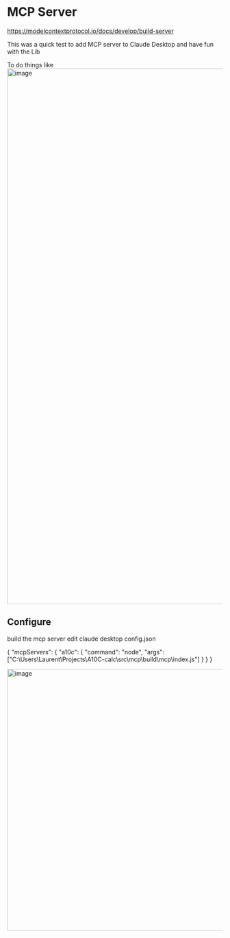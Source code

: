 # MCP Server

https://modelcontextprotocol.io/docs/develop/build-server

This was a quick test to add MCP server to Claude Desktop and have fun with the Lib

To do things like 
<img width="2001" height="1248" alt="image" src="https://github.com/user-attachments/assets/83368fe5-b90d-4405-b8ca-1021bc7c42b1" />

## Configure 

build the mcp server 
edit claude desktop config.json

{
  "mcpServers": {
    "a10c": {
      "command": "node",
      "args": ["C:\\Users\\Laurent\\Projects\\A10C-calc\\src\\mcp\\build\\mcp\\index.js"]
    }
  }
}

<img width="1149" height="610" alt="image" src="https://github.com/user-attachments/assets/e783000c-1c06-4efe-ae0a-78a11baa05ae" />
